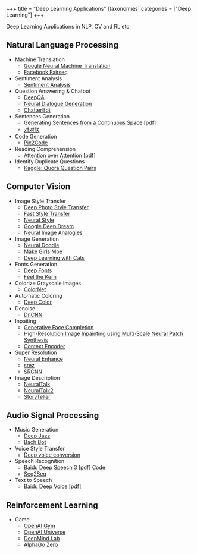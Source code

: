 +++
title = "Deep Learning Applications"
[taxonomies]
categories = ["Deep Learning"]
+++

Deep Learning Applications in NLP, CV and RL etc.

<!-- more -->

## Natural Language Processing

* Machine Translation
  * [Google Neural Machine Translation](https://github.com/tensorflow/nmt)
  * [Facebook Fairseq](https://github.com/facebookresearch/fairseq)
* Sentiment Analysis
  * [Sentiment Analysis](https://nlp.stanford.edu/sentiment/index.html)<!--more-->
* Question Answering & Chatbot
  * [DeepQA](https://github.com/Conchylicultor/DeepQA)
  * [Neural Dialogue Generation](https://github.com/jiweil/Neural-Dialogue-Generation)
  * [ChatterBot](https://github.com/gunthercox/ChatterBot)
* Sentences Generation
  * [Generating Sentences from a Continuous Space [pdf]](https://arxiv.org/pdf/1511.06349.pdf)
  * [对对联](https://ai.binwang.me/couplet/)
* Code Generation
  * [Pix2Code](https://github.com/tonybeltramelli/pix2code)
* Reading Comprehension
  * [Attention over Attention [pdf]](https://arxiv.org/pdf/1607.04423.pdf)
* Identify Duplicate Questions
  * [Kaggle: Quora Question Pairs](https://www.kaggle.com/c/quora-question-pairs)

## Computer Vision

* Image Style Transfer
  * [Deep Photo Style Transfer](https://github.com/luanfujun/deep-photo-styletransfer)
  * [Fast Style Transfer](https://github.com/lengstrom/fast-style-transfer)
  * [Neural Style](https://github.com/anishathalye/neural-style)
  * [Google Deep Dream](https://github.com/google/deepdream)
  * [Neural Image Analogies](https://github.com/awentzonline/image-analogies)
* Image Generation
  * [Neural Doodle](https://github.com/alexjc/neural-doodle)
  * [Make Girls Moe](https://github.com/makegirlsmoe/makegirlsmoe_web)
  * [Deep Learning with Cats](https://github.com/AlexiaJM/Deep-learning-with-cats)
* Fonts Generation
  * [Deep Fonts](https://github.com/erikbern/deep-fonts)
  * [Feel the Kern](https://github.com/patrickgadd/feel-the-kern)
* Colorize Grayscale Images
  * [ColorNet](https://github.com/pavelgonchar/colornet)
* Automatic Coloring
  * [Deep Color](https://github.com/kvfrans/deepcolor)
* Denoise
  * [DnCNN](https://github.com/cszn/DnCNN)
* Inpaiting
  * [Generative Face Completion](https://github.com/Yijunmaverick/GenerativeFaceCompletion)
  * [High-Resolution Image Inpainting using Multi-Scale Neural Patch Synthesis](https://github.com/leehomyc/Faster-High-Res-Neural-Inpainting)
  * [Context Encoder](https://github.com/pathak22/context-encoder)
* Super Resolution
  * [Neural Enhance](https://github.com/alexjc/neural-enhance)
  * [srez](https://github.com/david-gpu/srez)
  * [SRCNN](http://mmlab.ie.cuhk.edu.hk/projects/SRCNN.html)
* Image Description
  * [NeuralTalk](https://github.com/karpathy/neuraltalk)
  * [NeuralTalk2](https://github.com/karpathy/neuraltalk2)
  * [StoryTeller](https://github.com/ryankiros/neural-storyteller)

## Audio Signal Processing

* Music Generation
  * [Deep Jazz](https://github.com/jisungk/deepjazz)
  * [Bach Bot](https://github.com/feynmanliang/bachbot)
* Voice Style Transfer
  * [Deep voice conversion](https://github.com/andabi/deep-voice-conversion)
* Speech Recognition
  * [Baidu Deep Speech 3 [pdf]](https://arxiv.org/pdf/1707.07413.pdf)    [Code](https://github.com/mozilla/DeepSpeech)
  * [Seq2Seq](https://github.com/pannous/tensorflow-speech-recognition)
* Text to Speech
  * [Baidu Deep Voice [pdf]](https://arxiv.org/pdf/1702.07825v2.pdf)

## Reinforcement Learning

* Game
  * [OpenAI Gym](https://github.com/openai/gym)
  * [OpenAI Universe](https://github.com/openai/universe)
  * [DeepMind Lab](https://github.com/deepmind/lab)
  * [AlphaGo Zero](https://www.nature.com/articles/nature24270)
